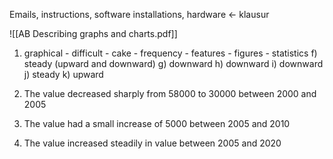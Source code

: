 Emails, instructions, software installations, hardware <- klausur

![[AB Describing graphs and charts.pdf]]
1. graphical - difficult - cake - frequency - features - figures - statistics
   f) steady (upward and downward)
   g) downward
   h) downward
   i) downward
   j) steady
   k) upward

1. The value decreased sharply from 58000 to 30000 between 2000 and 2005
2. The value had a small increase of 5000 between 2005 and 2010
3. The value increased steadily in value between 2005 and 2020

